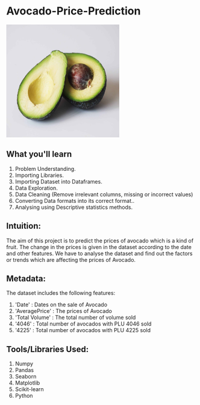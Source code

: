 # Avocado-Price-Prediction

<img src="images/avocado.jpg" width=300 height=300>

## What you'll learn
1. Problem Understanding.
2. Importing Libraries.
3. Importing Dataset into Dataframes.
4. Data Exploration.
5. Data Cleaning (Remove irrelevant columns, missing or incorrect values)
6. Converting Data formats into its correct format..
7. Analysing using Descriptive statistics methods.

## Intuition:
The aim of this project is to predict the prices of avocado which is a kind of fruit. The change in the prices is given in the dataset according to the date and other features. We have to analyse the dataset and find out the factors or trends which are affecting the prices of Avocado.

## Metadata:
The dataset includes the following features:

1. 'Date'		: Dates on the sale of Avocado
2. 'AveragePrice'	: The prices of Avocado
3. 'Total Volume'	: The total number of volume sold
4. '4046'		: Total number of avocados with PLU 4046 sold
5. '4225'		: Total number of avocados with PLU 4225 sold

## Tools/Libraries Used:
1. Numpy
2. Pandas
3. Seaborn
4. Matplotlib
5. Scikit-learn
6. Python
